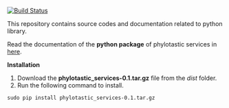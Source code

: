 [![Build Status](https://travis-ci.org/phylotastic/phylotastic_py.svg?branch=master)](https://travis-ci.org/phylotastic/phylotastic_py)

This repository contains source codes and documentation related to python library.

Read the documentation of the **python package** of phylotastic services in [here](http://phylo.cs.nmsu.edu:8000).

**Installation**

  1. Download the __phylotastic_services-0.1.tar.gz__ file from the *dist* folder.
  2. Run the following command to install.

``
sudo pip install phylotastic_services-0.1.tar.gz
``
